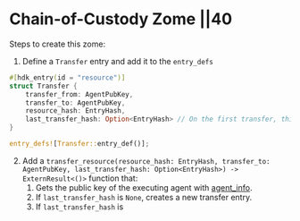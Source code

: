 # Chain-of-Custody Zome ||40

Steps to create this zome:

1. Define a `Transfer` entry and add it to the `entry_defs`

```rust
#[hdk_entry(id = "resource")]
struct Transfer {
    transfer_from: AgentPubKey,
    transfer_to: AgentPubKey,
    resource_hash: EntryHash,
    last_transfer_hash: Option<EntryHash> // On the first transfer, this will be None
}

entry_defs![Transfer::entry_def()];
```

2. Add a `transfer_resource(resource_hash: EntryHash, transfer_to: AgentPubKey, last_transfer_hash: Option<EntryHash>) -> ExternResult<()>` function that:
   1. Gets the public key of the executing agent with [agent_info](https://developer.holochain.org/rustdoc/hdk3/host_fn/agent_info/fn.agent_info).
   2. If `last_transfer_hash` is `None`, creates a new transfer entry.
   3. If `last_transfer_hash` is 